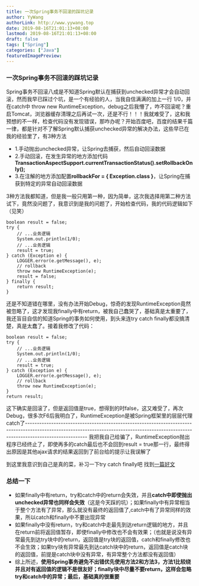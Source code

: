 ```yaml
---
title: 一次Spring事务不回滚的踩坑记录
author: YyWang
authorLink: http://www.yywang.top
date: 2019-08-16T21:01:13+08:00
lastmod: 2019-08-16T21:01:13+08:00
draft: false
tags: ["Spring"]
categories: ["Java"]
featuredImagePreview: 
---
```

### 一次Spring事务不回滚的踩坑记录

Spring事务不回滚八成是不知道Spring默认在捕获到unchecked异常才会自动回滚，然而我早已踩过个坑，是一个有经验的人，当我自信满满的加上一行 1/0，并在catch中 throw new RuntimeException，debug之后我懵了，咋不回滚呢？重启Tomcat，浏览器缓存清理之后再试一次，还是不行！！！我就难受了，这和我预想的不一样，检查代码没有发现错误，那咋办呢？开始百度吧，百度的结果千篇一律，都是针对不了解Spring默认捕获unchecked异常的解决办法，这些早已在我的经验里了，有3种方法

* 1.手动抛出unchecked异常，让Spring去捕获，然后自动回滚数据
* 2.手动回滚，在发生异常的地方添加代码 **TransactionAspectSupport.currentTransactionStatus().setRollbackOnly();**
* 3.在注解的地方添加配置**rollbackFor = { Exception.class }**，让Spring在捕获到特定的异常自动回滚数据 

3种方法我都知道，但是我一般只用第一种，因为简单，这次我选择用第二种方法试下，竟然没问题了，我意识到是我的问题了，开始检查代码，我的代码逻辑如下（见笑）

```
boolean result = false;
try {
    // ...业务逻辑
    System.out.println(1/0);
    // ...业务逻辑
    result = true;
} catch (Exception e) {
    LOGGER.error(e.getMessage(), e);
    // rollback
    throw new RuntimeException(e);
    result = false;
} finally {
	return result;
}
```

还是不知道错在哪里，没有办法开始Debug，惊奇的发现RuntimeException竟然被忽略了，这才发现我finally中有return，被我自己蠢哭了，基础真是太重要了，我还盲目自信的知道Spring的事务如何使用，到头来连try catch finally都没搞清楚，真是太蠢了。接着我修改了代码：

```
boolean result = false;
try {
    // ...业务逻辑
    System.out.println(1/0);
    // ...业务逻辑
    result = true;
} catch (Exception e) {
    LOGGER.error(e.getMessage(), e);
    // rollback
    throw new RuntimeException(e);
} 
return result;
```

这下确实是回滚了，但是返回值是true，想得到的时false，这又难受了，再次Debug，很多次F6后我明白了，RuntimeException是被Spring框架里的层层代理catch了--------------------------------------------------------------------------------------------------------------------------------------------------------------------------------------
我把我自己给骗了，RuntimeException抛出程序已经终止了，即使再多的catch最后也不会回到result = true那一行，最终得出原因是其他ajax请求的结果返回到了前台给的提示让我误解了


到这里我意识到自己是真的菜，补习一下try catch finally吧
找到[一篇好文](https://blog.csdn.net/mxd446814583/article/details/80355572)

### 总结一下
* 如果finally中有return，try和catch中的return会失效，并且**catch中即使抛出unchecked异常也同样会失效**（这是今天踩的坑）；如果finally中有异常相当于整个方法有了异常，那么就没有最终的返回值了,catch中有了异常同样的效果，所以catch和finally中不要出现异常
* 如果finally中没有return，try和catch中走最先到达return逻辑的地方，并且在return前将返回值暂存，即使finally中修改也不会有效果；（也就是说没有异常最先到达try块中的return，返回值是try块的返回值，catch和finally修改也不会生效；如果try块有异常最先到达catch块中的return，返回值是catch块的返回值，前提是catch块中没有异常，有异常整个方法都没有返回值）
* 综上所述，**使用Spring事务避免不出错优先使用方法2和方法3，方法1比较绕并且对有返回值的逻辑不是很友好；finally块中尽量不要return，这样会忽略try和catch中的异常；最后，基础真的很重要**

